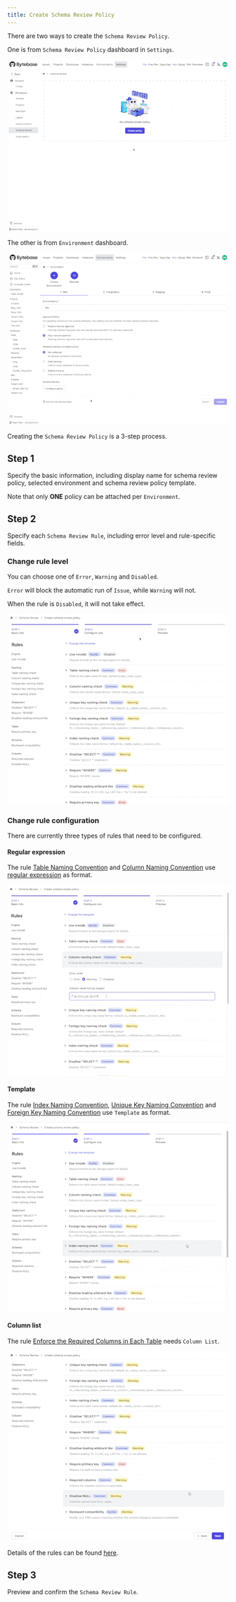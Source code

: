 ```yaml
---
title: Create Schema Review Policy
---
```


There are two ways to create the `Schema Review Policy`.

One is from `Schema Review Policy` dashboard in `Settings`.

![schema-review-create-from-policy-dashboard](/static/docs/schema-review-create-from-policy-dashboard.gif)

The other is from `Environment` dashboard.

![schema-review-create-from-environment-dashboard](/static/docs/schema-review-create-from-environment-dashboard.gif)

Creating the `Schema Review Policy` is a 3-step process.

## Step 1

Specify the basic information, including display name for schema review policy, selected environment and schema review policy template.

<hint-block type="info">

Note that only **ONE** policy can be attached per `Environment`.

</hint-block>

## Step 2

Specify each `Schema Review Rule`, including error level and rule-specific fields.

### Change rule level

You can choose one of `Error`, `Warning` and `Disabled`.

`Error` will block the automatic run of `Issue`, while `Warning` will not.

When the rule is `Disabled`, it will not take effect.

![schema-review-change-rule-level](/static/docs/schema-review-change-rule-level.gif)

### Change rule configuration

There are currently three types of rules that need to be configured.

#### Regular expression

The rule [Table Naming Convention](/docs/features/schema-review/naming-table) and [Column Naming Convention](/docs/features/schema-review/naming-column) use [regular expression](https://en.wikipedia.org/wiki/Regular_expression) as format.

![schema-review-change-regex](/static/docs/schema-review-change-regex.gif)

#### Template

The rule [Index Naming Convention](/docs/features/schema-review/naming-index-idx), [Unique Key Naming Convention](/docs/features/schema-review/naming-index-uk) and [Foreign Key Naming Convention](/docs/features/schema-review/naming-index-fk) use `Template` as format.

![schema-review-change-template](/static/docs/schema-review-change-template.gif)

#### Column list

The rule [Enforce the Required Columns in Each Table](/docs/features/schema-review/column-required) needs `Column List`.

![schema-review-change-column-list](/static/docs/schema-review-change-column-list.gif)

Details of the rules can be found [here](/docs/features/schema-review/overview).

## Step 3

Preview and confirm the `Schema Review Rule`.
